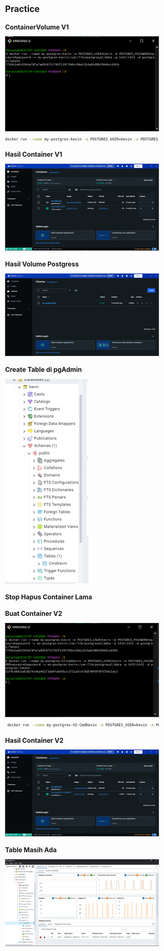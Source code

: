 # Practice
## ContainerVolume V1
![Create Volume](./../run-existing-docker-image/create%20volume.PNG)
```sh
docker run --name my-postgres-kevin -e POSTGRES_USER=kevin -e POSTGRES_PASSWORD=mysecretpassword -v my-postgres-kevin:/var/lib/postgresql/data -p 5432:5432 -d postgres:latest
```
## Hasil Container V1
![Container V1](./../run-existing-docker-image/containerV1.PNG)

## Hasil Volume Postgress
![Volume Postgres](./../run-existing-docker-image/volume-postgres.PNG)

## Create Table di pgAdmin
![Create Table](./../run-existing-docker-image/create%20table.PNG)

## Stop Hapus Container Lama

## Buat Container V2
![Create Container V2](./../run-existing-docker-image/create-volumeV2.PNG)
```sh
 docker run --name my-postgres-V2-CmdKevin -e POSTGRES_USER=kevin -e POSTGRES_PASSWORD=mysecretpassword -v my-postgres-kevin:/var/lib/postgresql/data -p 5432:5432 -d postgres:latest
 ```
 
## Hasil Container V2
![Container V2](./../run-existing-docker-image/containerV2.PNG)

## Table Masih Ada
![Table masih ada](./../run-existing-docker-image/tablemasih.PNG)
